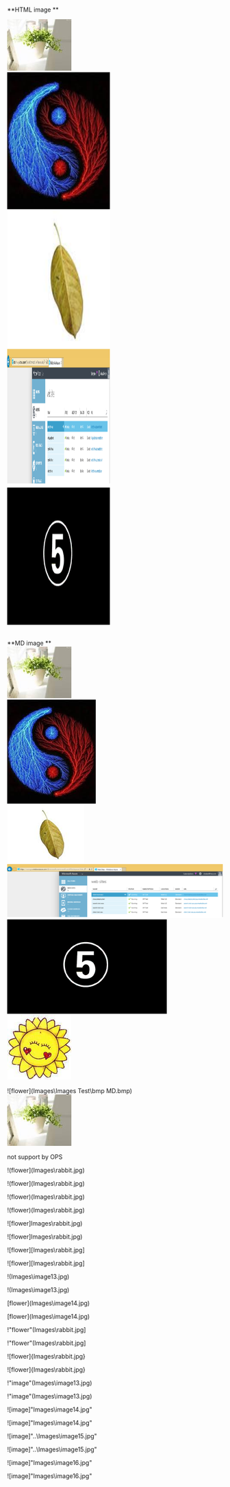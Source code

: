 
<br>**HTML image ** <br>

<img src="Images\flower.jpg" alt="Flower"><br>
<img src="Images\bmp.bmp" alt="bmp"  height="320" width="240"><br>
<img src="Images\jpg.jpg" alt="jpg"  height="320" width="240"><br>
<img src="Images\png.png" alt="png"  height="320" width="240"><br>
<img src="Images\gif.gif" alt="gif"  height="320" width="240"><br>



<br>**MD image ** <br>
![flower](Images\image11.jpg)<br>
![flower](Images\bmp_MD.bmp)<br>
![flower](Images\jpg_MD.jpg)<br>
![flower](Images\png_MD.png)<br>
![flower](Images\gif_MD.gif)<br>
![flower](Images\image12.jpg "Pot culture")

![flower](Images\Images Test\bmp MD.bmp)<br>
<img src="Images\Images Test\flower 1.jpg" alt="Flower"><br>

<p>not support by OPS</p>

<p>!(flower](Images\rabbit.jpg)</p>
!(flower](Images\rabbit.jpg)<br>

<p>!(flower)(Images\rabbit.jpg)</p>
!(flower)(Images\rabbit.jpg)<br>

<p>![flower]Images\rabbit.jpg)</p>
![flower]Images\rabbit.jpg)<br>

<p>![flower][Images\rabbit.jpg]</p>
![flower][Images\rabbit.jpg]<br>

<p>!(Images\image13.jpg)</p>
!(Images\image13.jpg)<br>

<p>[flower](Images\image14.jpg)</p>
[flower](Images\image14.jpg)<br>

<p>!"flower"(Images\rabbit.jpg]</p>
!"flower"(Images\rabbit.jpg]<br>

<p>![flower]{Images\rabbit.jpg}</p>
![flower]{Images\rabbit.jpg}<br>



<p>!"image"(Images\image13.jpg)</p>
!"image"(Images\image13.jpg)<br>

<p>![image]"Images\image14.jpg"</p>
![image]"Images\image14.jpg"<br>

<p>![image]"..\Images\image15.jpg"</p>
![image]"..\Images\image15.jpg"<br>

<p>![image]"Images\image16.jpg"</p>
![image]"Images\image16.jpg"<br>

